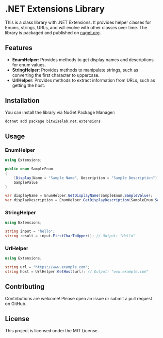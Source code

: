 # .NET Extensions Library

This is a class library with .NET Extensions. It provides helper classes for Enums, strings, URLs, and will evolve with other classes over time. The library is packaged and published on [nuget.org](https://www.nuget.org/).

## Features

- **EnumHelper**: Provides methods to get display names and descriptions for enum values.
- **StringHelper**: Provides methods to manipulate strings, such as converting the first character to uppercase.
- **UrlHelper**: Provides methods to extract information from URLs, such as getting the host.

## Installation

You can install the library via NuGet Package Manager:

```sh
dotnet add package bitwiselab.net.extensions
```

## Usage

### EnumHelper

```csharp
using Extensions;

public enum SampleEnum
{
    [Display(Name = "Sample Name", Description = "Sample Description")]
    SampleValue
}

var displayName = EnumHelper.GetDisplayName(SampleEnum.SampleValue);
var displayDescription = EnumHelper.GetDisplayDescription(SampleEnum.SampleValue);
```
### StringHelper

```csharp
using Extensions;

string input = "hello";
string result = input.FirstCharToUpper(); // Output: "Hello"
```
### UrlHelper

```csharp
using Extensions;

string url = "https://www.example.com";
string host = UrlHelper.GetHost(url); // Output: "www.example.com"
```

## Contributing
Contributions are welcome! Please open an issue or submit a pull request on GitHub.

## License
This project is licensed under the MIT License.
